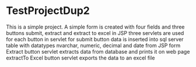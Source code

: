 # TestProjectDup2
This is a simple project.
A simple form is created with four fields and three buttons submit, extract and extract to excel in JSP
three servlets are used for each button
in servlet for submit button data is inserted into sql server table with datatypes nvarchar, numeric, decimal and date from JSP form
Extract button servlet extracts data from database and prints it on web page
extractTo Excel button servlet exports the data to an excel file
